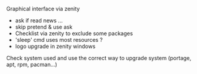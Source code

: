Graphical interface via zenity
- ask if read news ...
- skip pretend & use ask
- Checklist via zenity to exclude some packages
- 'sleep' cmd uses most resources ?
- logo upgrade in zenity windows

Check system used and use the correct way to upgrade system (portage, apt, rpm, pacman...)
